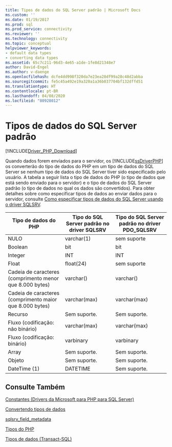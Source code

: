 ```yaml
---
title: Tipos de dados do SQL Server padrão | Microsoft Docs
ms.custom: ''
ms.date: 01/19/2017
ms.prod: sql
ms.prod_service: connectivity
ms.reviewer: ''
ms.technology: connectivity
ms.topic: conceptual
helpviewer_keywords:
- default data types
- converting data types
ms.assetid: 65c7c211-96d3-4e65-a1de-1fe8d21348e7
author: David-Engel
ms.author: v-daenge
ms.openlocfilehash: dcfe4dd998f320da7e23ea28df99a28c48d2abba
ms.sourcegitcommit: fe5c45a492e19a320a1a36b037704bf132dffd51
ms.translationtype: HT
ms.contentlocale: pt-BR
ms.lasthandoff: 04/08/2020
ms.locfileid: "80928012"
---
```

# <a name="default-sql-server-data-types"></a>Tipos de dados do SQL Server padrão
[!INCLUDE[Driver_PHP_Download](../../includes/driver_php_download.md)]

Quando dados forem enviados para o servidor, os [!INCLUDE[ssDriverPHP](../../includes/ssdriverphp_md.md)] os converterão do tipo de dados do PHP em um tipo de dados do SQL Server se nenhum tipo de dados do SQL Server tiver sido especificado pelo usuário. A tabela a seguir lista o tipo de dados do PHP (o tipo de dados que está sendo enviado para o servidor) e o tipo de dados do SQL Server padrão (o tipo de dados no qual os dados são convertidos). Para obter detalhes sobre como especificar tipos de dados ao enviar dados para o servidor, consulte [Como especificar tipos de dados do SQL Server usando o driver SQLSRV](../../connect/php/how-to-specify-sql-server-data-types-when-using-the-sqlsrv-driver.md).  
  
|Tipo de dados do PHP|Tipo do SQL Server padrão no driver SQLSRV|Tipo do SQL Server padrão no driver PDO_SQLSRV|  
|-----------------|------------------------------------------------|-----------------------------------------------------|  
|NULO|varchar(1)|sem suporte|  
|Boolean|bit|bit|  
|Integer|INT|INT|  
|Float|float(24)|sem suporte|  
|Cadeia de caracteres (comprimento menor que 8.000 bytes)|varchar(<string length>)|varchar(<string length>)|  
|Cadeia de caracteres (comprimento maior que 8.000 bytes)|varchar(max)|varchar(max)|  
|Recurso|Sem suporte.|Sem suporte.|  
|Fluxo (codificação: não binário)|varchar(max)|varchar(max)|  
|Fluxo (codificação: binário)|varbinary|varbinary|  
|Array|Sem suporte.|Sem suporte.|  
|Objeto|Sem suporte.|Sem suporte.|  
|DateTime (1)|DATETIME|Sem suporte.|  
  
## <a name="see-also"></a>Consulte Também  
[Constantes &#40;Drivers da Microsoft para PHP para SQL Server&#41;](../../connect/php/constants-microsoft-drivers-for-php-for-sql-server.md)

[Convertendo tipos de dados](../../connect/php/converting-data-types.md)

[sqlsrv_field_metadata](../../connect/php/sqlsrv-field-metadata.md)

[Tipos do PHP](https://php.net/manual/language.types.php)

[Tipos de dados (Transact-SQL)](https://docs.microsoft.com/sql/t-sql/data-types/data-types-transact-sql)  
  
